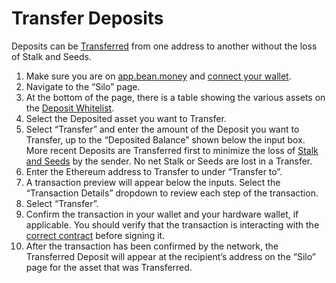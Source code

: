 # Transfer Deposits

Deposits can be [Transferred](../../protocol/glossary.md#transfer) from one address to another without the loss of Stalk and Seeds.

1. Make sure you are on [app.bean.money](https://app.bean.money/) and [connect your wallet](../getting-started/connect-wallet.md).
2. Navigate to the “Silo” page.
3. At the bottom of the page, there is a table showing the various assets on the [Deposit Whitelist](../../farm/silo/#deposit-whitelist).
4. Select the Deposited asset you want to Transfer.
5. Select “Transfer” and enter the amount of the Deposit you want to Transfer, up to the “Deposited Balance” shown below the input box. More recent Deposits are Transferred first to minimize the loss of [Stalk and Seeds](../../farm/silo/#the-stalk-system) by the sender. No net Stalk or Seeds are lost in a Transfer.
6. Enter the Ethereum address to Transfer to under “Transfer to”.
7. A transaction preview will appear below the inputs. Select the “Transaction Details” dropdown to review each step of the transaction.
8. Select “Transfer”.
9. Confirm the transaction in your wallet and your hardware wallet, if applicable. You should verify that the transaction is interacting with the [correct contract](../../protocol/contracts.md) before signing it.
10. After the transaction has been confirmed by the network, the Transferred Deposit will appear at the recipient’s address on the “Silo” page for the asset that was Transferred.
